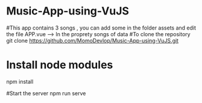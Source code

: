 # Music-App-using-VuJS
#This app contains 3 songs , you can add some in the folder assets and  edit the file APP.vue --> In the proprety songs of data
#To clone the repository 
git clone https://github.com/MomoDevlop/Music-App-using-VuJS.git 

# Install node modules
npm install 

#Start the server 
npm run serve 
